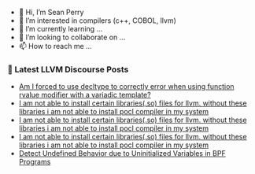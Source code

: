 - 👋 Hi, I’m Sean Perry
- 👀 I’m interested in compilers (c++, COBOL, llvm)
- 🌱 I’m currently learning ...
- 💞️ I’m looking to collaborate on ...
- 📫 How to reach me ...

<!---
s66perry/s66perry is a ✨ special ✨ repository because its `README.md` (this file) appears on your GitHub profile.
You can click the Preview link to take a look at your changes.
--->
### 📕 Latest LLVM Discourse Posts

<!-- DISCOURSE-LLVM:START -->
- [Am I forced to use decltype to correctly error when using function rvalue modifier with a variadic template?](https://discourse.llvm.org/t/am-i-forced-to-use-decltype-to-correctly-error-when-using-function-rvalue-modifier-with-a-variadic-template/84154#post_2)
- [I am not able to install certain libraries&lpar;.so&rpar; files for llvm. without these libraries i am not able to install pocl compiler in my system](https://discourse.llvm.org/t/i-am-not-able-to-install-certain-libraries-so-files-for-llvm-without-these-libraries-i-am-not-able-to-install-pocl-compiler-in-my-system/84160#post_3)
- [I am not able to install certain libraries&lpar;.so&rpar; files for llvm. without these libraries i am not able to install pocl compiler in my system](https://discourse.llvm.org/t/i-am-not-able-to-install-certain-libraries-so-files-for-llvm-without-these-libraries-i-am-not-able-to-install-pocl-compiler-in-my-system/84160#post_2)
- [I am not able to install certain libraries&lpar;.so&rpar; files for llvm. without these libraries i am not able to install pocl compiler in my system](https://discourse.llvm.org/t/i-am-not-able-to-install-certain-libraries-so-files-for-llvm-without-these-libraries-i-am-not-able-to-install-pocl-compiler-in-my-system/84160#post_1)
- [Detect Undefined Behavior due to Uninitialized Variables in BPF Programs](https://discourse.llvm.org/t/detect-undefined-behavior-due-to-uninitialized-variables-in-bpf-programs/84116#post_4)
<!-- DISCOURSE-LLVM:END -->
